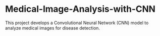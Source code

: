# Medical-Image-Analysis-with-CNN
This project develops a Convolutional Neural Network (CNN) model to analyze medical images for disease detection.
